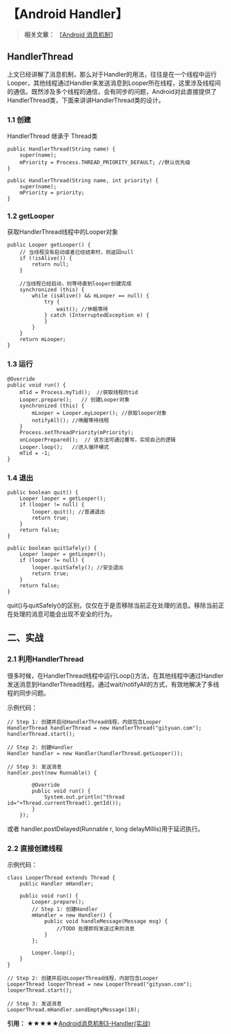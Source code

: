 

# 【Android Handler】
>**相关文章：**
>【[Android 消息机制](http://blog.csdn.net/Rtia33/article/details/79528798)】

## HandlerThread
上文已经讲解了消息机制，那么对于Handler的用法，往往是在一个线程中运行Looper，其他线程通过Handler来发送消息到Looper所在线程，这里涉及线程间的通信。既然涉及多个线程的通信，会有同步的问题，Android对此直接提供了HandlerThread类，下面来讲讲HandlerThread类的设计。

### 1.1 创建

HandlerThread 继承于 Thread类

```
public HandlerThread(String name) {
    super(name);
    mPriority = Process.THREAD_PRIORITY_DEFAULT; //默认优先级
}

public HandlerThread(String name, int priority) {
    super(name);
    mPriority = priority;
}

```

### 1.2 getLooper[](http://gityuan.com/2016/01/01/handler-message-usage/#12-getlooper)

获取HandlerThread线程中的Looper对象

```
public Looper getLooper() {
    // 当线程没有启动或者已经结束时，则返回null
    if (!isAlive()) {
        return null;
    }

    //当线程已经启动，则等待直到looper创建完成
    synchronized (this) {
        while (isAlive() && mLooper == null) {
            try {
                wait(); //休眠等待
            } catch (InterruptedException e) {
            }
        }
    }
    return mLooper;
}

```

### 1.3 运行[](http://gityuan.com/2016/01/01/handler-message-usage/#13-%E8%BF%90%E8%A1%8C)

```
@Override
public void run() {
    mTid = Process.myTid();  //获取线程的tid
    Looper.prepare();   // 创建Looper对象
    synchronized (this) {
        mLooper = Looper.myLooper(); //获取looper对象
        notifyAll(); //唤醒等待线程
    }
    Process.setThreadPriority(mPriority);
    onLooperPrepared();  // 该方法可通过覆写，实现自己的逻辑
    Looper.loop();   //进入循环模式
    mTid = -1;
}

```

### 1.4 退出[](http://gityuan.com/2016/01/01/handler-message-usage/#14-%E9%80%80%E5%87%BA)

```
public boolean quit() {
    Looper looper = getLooper();
    if (looper != null) {
        looper.quit(); //普通退出
        return true;
    }
    return false;
}

public boolean quitSafely() {
    Looper looper = getLooper();
    if (looper != null) {
        looper.quitSafely(); //安全退出
        return true;
    }
    return false;
}

```

quit()与quitSafely()的区别，仅仅在于是否移除当前正在处理的消息。移除当前正在处理的消息可能会出现不安全的行为。

## 二、实战[](http://gityuan.com/2016/01/01/handler-message-usage/#%E4%BA%8C%E5%AE%9E%E6%88%98)

### 2.1 利用HandlerThread[](http://gityuan.com/2016/01/01/handler-message-usage/#21-%E5%88%A9%E7%94%A8handlerthread)

很多时候，在HandlerThread线程中运行Loop()方法，在其他线程中通过Handler发送消息到HandlerThread线程。通过wait/notifyAll的方式，有效地解决了多线程的同步问题。

示例代码：

```
// Step 1: 创建并启动HandlerThread线程，内部包含Looper
HandlerThread handlerThread = new HandlerThread("gityuan.com");
handlerThread.start();

// Step 2: 创建Handler
Handler handler = new Handler(handlerThread.getLooper());

// Step 3: 发送消息
handler.post(new Runnable() {

        @Override
        public void run() {
            System.out.println("thread id="+Thread.currentThread().getId());
        }
    });

```

或者 handler.postDelayed(Runnable r, long delayMillis)用于延迟执行。

### 2.2 直接创建线程[](http://gityuan.com/2016/01/01/handler-message-usage/#22-%E7%9B%B4%E6%8E%A5%E5%88%9B%E5%BB%BA%E7%BA%BF%E7%A8%8B)

示例代码：

```
class LooperThread extends Thread {
    public Handler mHandler;

    public void run() {
        Looper.prepare();
        // Step 1: 创建Handler
        mHandler = new Handler() {
            public void handleMessage(Message msg) {
                //TODO 处理即将发送过来的消息
            }
        };

        Looper.loop();
    }
}

// Step 2: 创建并启动LooperThread线程，内部包含Looper
LooperThread looperThread = new LooperThread("gityuan.com");
looperThread.start();

// Step 3: 发送消息
LooperThread.mHandler.sendEmptyMessage(10);
```



**引用：**
★★★★★[Android消息机制3-Handler(实战)](http://gityuan.com/2016/01/01/handler-message-usage/)

